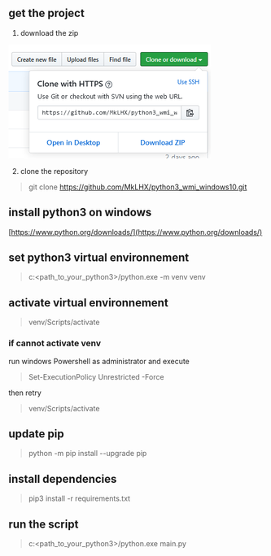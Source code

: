 ## get the project

1. download the zip

!['github download button'](https://github.com/MkLHX/python3_wmi_windows10/blob/master/img/img.png)

2. clone the repository
> git clone https://github.com/MkLHX/python3_wmi_windows10.git

## install python3 on windows
[https://www.python.org/downloads/](https://www.python.org/downloads/)

## set python3 virtual environnement 
> c:\<path_to_your_python3>/python.exe -m venv venv

## activate virtual environnement
> venv/Scripts/activate

### if cannot activate venv
run windows Powershell as administrator and execute
>Set-ExecutionPolicy Unrestricted -Force

then retry

> venv/Scripts/activate

## update pip
> python -m pip install --upgrade pip

## install dependencies
> pip3 install -r requirements.txt

## run the script
> c:\<path_to_your_python3>/python.exe main.py